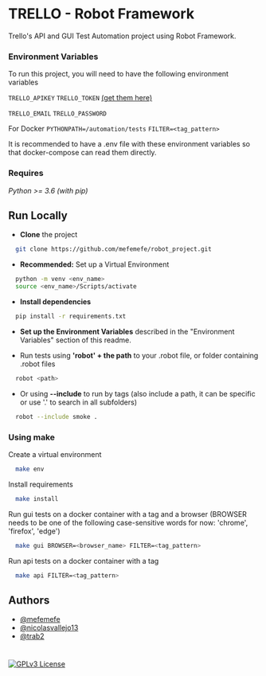 
# TRELLO - Robot Framework

Trello's API and GUI Test Automation project using Robot Framework.


### Environment Variables

To run this project, you will need to have the following environment variables

`TRELLO_APIKEY`
`TRELLO_TOKEN`
[(get them here)](https://trello.com/app-key)

`TRELLO_EMAIL`
`TRELLO_PASSWORD`

For Docker
`PYTHONPATH=/automation/tests`
`FILTER=<tag_pattern>`

It is recommended to have a .env file with these environment variables so that docker-compose can read them directly.


### Requires

*Python >= 3.6   (with pip)*
## Run Locally

- **Clone** the project

```bash
  git clone https://github.com/mefemefe/robot_project.git
```

- **Recommended:** Set up a Virtual Environment

```bash
  python -m venv <env_name>
  source <env_name>/Scripts/activate 
```

- **Install dependencies**

```bash
  pip install -r requirements.txt
```

- **Set up the Environment Variables** described in the "Environment Variables"  section of this readme.

- Run tests using **'robot' + the path** to your .robot file, or folder containing .robot files

```bash
  robot <path>
```
- Or using **--include** to run by tags (also include a path, it can be specific or use '.' to search in all subfolders)

```bash
  robot --include smoke .
```

### Using make
Create a virtual environment
```bash
  make env
```
Install requirements
```bash
  make install
```
Run gui tests on a docker container with a tag and a browser
(BROWSER needs to be one of the following case-sensitive words for now: 'chrome', 'firefox', 'edge')
```bash
  make gui BROWSER=<browser_name> FILTER=<tag_pattern>
```
Run api tests on a docker container with a tag
```bash
  make api FILTER=<tag_pattern>
```
## Authors

- [@mefemefe](https://github.com/mefemefe)
- [@nicolasvallejo13](https://github.com/nicolasvallejo13)
- [@trab2](https://github.com/trab2)


#

[![GPLv3 License](https://img.shields.io/badge/License-GPL%20v3-yellow.svg)](https://opensource.org/licenses/)
